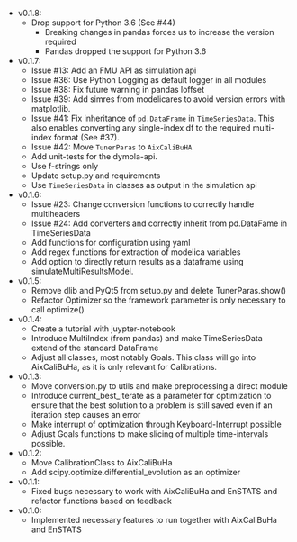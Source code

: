 - v0.1.8:
   - Drop support for Python 3.6 (See #44)
      - Breaking changes in pandas forces us to increase the version required
      - Pandas dropped the support for Python 3.6
- v0.1.7:
   - Issue #13: Add an FMU API as simulation api
   - Issue #36: Use Python Logging as default logger in all modules
   - Issue #38: Fix future warning in pandas loffset
   - Issue #39: Add simres from modelicares to avoid version errors with 
matplotlib.
   - Issue #41: Fix inheritance of `pd.DataFrame` in `TimeSeriesData`.
              This also enables converting any single-index df to the required multi-index format (See #37).
   - Issue #42: Move `TunerParas` to `AixCaliBuHA`
   - Add unit-tests for the dymola-api.
   - Use f-strings only
   - Update setup.py and requirements
   - Use `TimeSeriesData` in classes as output in the simulation api
- v0.1.6:
   - Issue #23: Change conversion functions to correctly handle multiheaders
   - Issue #24: Add converters and correctly inherit from pd.DataFame in 
TimeSeriesData
   - Add functions for configuration using yaml
   - Add regex functions for extraction of modelica variables
   - Add option to directly return results as a dataframe using simulateMultiResultsModel.
- v0.1.5:
   - Remove dlib and PyQt5 from setup.py and delete TunerParas.show()
   - Refactor Optimizer so the framework parameter is only necessary to call optimize()
- v0.1.4:
   - Create a tutorial with juypter-notebook
   - Introduce MultiIndex (from pandas) and make TimeSeriesData extend of the standard DataFrame
   - Adjust all classes, most notably Goals. This class will go into AixCaliBuHa, as it is only relevant for Calibrations.
- v0.1.3:
   - Move conversion.py to utils and make preprocessing a direct module
   - Introduce current_best_iterate as a parameter for optimization to ensure that the best solution to a problem is still saved even if an iteration step causes an error
   - Make interrupt of optimization through Keyboard-Interrupt possible
   - Adjust Goals functions to make slicing of multiple time-intervals possible.
- v0.1.2:
   - Move CalibrationClass to AixCaliBuHa
   - Add scipy.optimize.differential_evolution as an optimizer
- v0.1.1:
   - Fixed bugs necessary to work with AixCaliBuHa and EnSTATS and refactor functions based on feedback
- v0.1.0:
   - Implemented necessary features to run together with AixCaliBuHa and EnSTATS
